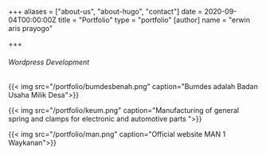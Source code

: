 +++
aliases = ["about-us", "about-hugo", "contact"]
date = 2020-09-04T00:00:00Z
title = "Portfolio"
type = "portfolio"
[author]
name = "erwin aris prayogo"

+++
###### Wordpress Development

{{< img src="/portfolio/bumdesbenah.png" caption="Bumdes adalah Badan Usaha Milik Desa">}}

{{< img src="/portfolio/keum.png" caption="Manufacturing of general spring and clamps for electronic and automotive parts ">}}

{{< img src="/portfolio/man.png" caption="Official website MAN 1 Waykanan">}}


